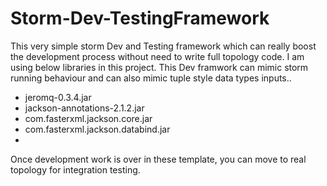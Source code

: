 # Storm-Dev-TestingFramework

This very simple storm Dev and Testing framework which can really boost the development process without need to write full topology code.
I am using below libraries in this project. This Dev framwork can mimic storm running behaviour and can also mimic tuple style data types inputs..

 - jeromq-0.3.4.jar
 - jackson-annotations-2.1.2.jar
 - com.fasterxml.jackson.core.jar
 - com.fasterxml.jackson.databind.jar
 - 
 
Once development work is over in these template, you can move to real topology for integration testing.
